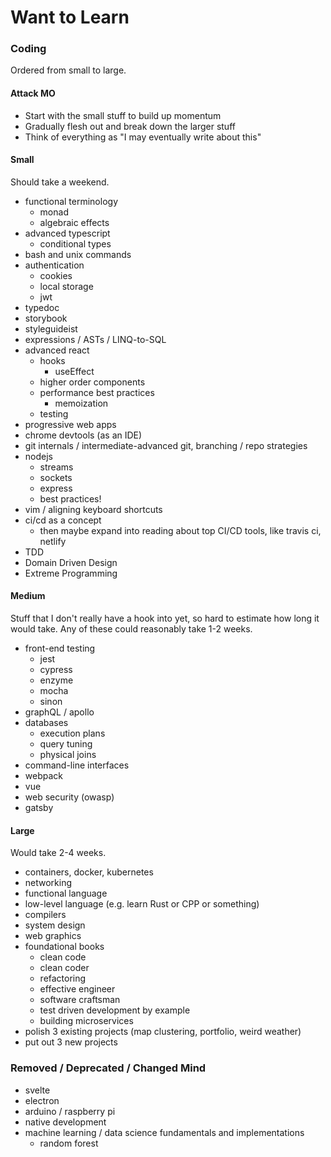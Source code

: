 # Want to Learn

### Coding

Ordered from small to large.

#### Attack MO

- Start with the small stuff to build up momentum
- Gradually flesh out and break down the larger stuff
- Think of everything as "I may eventually write about this"

#### Small

Should take a weekend.

- functional terminology
  - monad
  - algebraic effects
- advanced typescript
  - conditional types
- bash and unix commands
- authentication
  - cookies
  - local storage
  - jwt
- typedoc
- storybook
- styleguideist
- expressions / ASTs / LINQ-to-SQL
- advanced react
  - hooks
    - useEffect
  - higher order components
  - performance best practices
    - memoization
  - testing
- progressive web apps
- chrome devtools (as an IDE)
- git internals / intermediate-advanced git, branching / repo strategies
- nodejs
  - streams
  - sockets
  - express
  - best practices!
- vim / aligning keyboard shortcuts
- ci/cd as a concept
  - then maybe expand into reading about top CI/CD tools, like travis ci, netlify
- TDD
- Domain Driven Design
- Extreme Programming

#### Medium

Stuff that I don't really have a hook into yet, so hard to estimate how long it would take. Any of these could reasonably take 1-2 weeks.

- front-end testing
  - jest
  - cypress
  - enzyme
  - mocha
  - sinon
- graphQL / apollo
- databases
  - execution plans
  - query tuning
  - physical joins
- command-line interfaces
- webpack
- vue
- web security (owasp)
- gatsby

#### Large

Would take 2-4 weeks.

- containers, docker, kubernetes
- networking
- functional language
- low-level language (e.g. learn Rust or CPP or something)
- compilers
- system design
- web graphics
- foundational books
  - clean code
  - clean coder
  - refactoring
  - effective engineer
  - software craftsman
  - test driven development by example
  - building microservices
- polish 3 existing projects (map clustering, portfolio, weird weather)
- put out 3 new projects

### Removed / Deprecated / Changed Mind

- svelte
- electron
- arduino / raspberry pi
- native development
- machine learning / data science fundamentals and implementations
  - random forest
